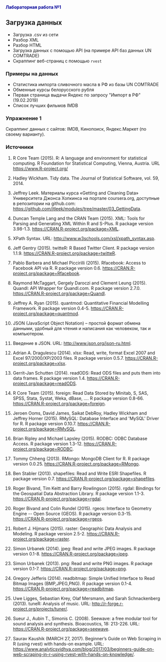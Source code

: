 
<span style="color:#000099">**Лабораторная работа №1**</span>

## Загрузка данных

* Загрузка .csv из сети   
* Разбор XML   
* Разбор HTML   
* Загрузка данных с помощью API (на примере API баз данных UN COMTRADE)   
* Cкраппинг веб-страниц с помощью `rvest`  

### Примеры на данных  

* Статистика импорта сливочного масла в РФ из базы UN COMTRADE   
* Обменные курсы белорусского рубля   
* Первая страница выдачи Яндекс по запросу "Импорт в РФ" (19.02.2019)  
* Список лучших фильмов IMDB  

### Упражнение 1   

Cкраппинг данных с сайтов: IMDB, Кинопоиск, Яндекс.Маркет (по своему варианту).     

### Источники   

1. R Core Team (2015). R: A language and environment for statistical computing. R Foundation for Statistical Computing, Vienna, Austria. URL <https://www.R-project.org/>  

2. Hadley Wickham. Tidy data. The Journal of Statistical Software, vol. 59, 2014.  
3. Jeffrey Leek. Материалы курса «Getting and Cleaning Data» Университета Джонса Хопкинса на портале coursera.org, доступные в репозитории на github.com: <https://github.com/jtleek/modules/tree/master/03_GettingData>.  

4. Duncan Temple Lang and the CRAN Team (2015). XML: Tools for Parsing and Generating XML Within R and S-Plus. R package version 3.98-1.3. <https://CRAN.R-project.org/package=XML>. 

5. XPath Syntax. URL: <http://www.w3schools.com/xsl/xpath_syntax.asp>.  

6. Jeff Gentry (2015). twitteR: R Based Twitter Client. R package version 1.1.9. <https://CRAN.R-project.org/package=twitteR>.  

7. Pablo Barbera and Michael Piccirilli (2015). Rfacebook: Access to Facebook API via R. R package version 0.6. <https://CRAN.R-project.org/package=Rfacebook>.  

8. Raymond McTaggart, Gergely Daroczi and Clement Leung (2015). Quandl: API Wrapper for Quandl.com. R package version 2.7.0. <https://CRAN.R-project.org/package=Quandl>.  

9. Jeffrey A. Ryan (2015). quantmod: Quantitative Financial Modelling Framework. R package version 0.4-5. <https://CRAN.R-project.org/package=quantmod>.  

10. JSON (JavaScript Object Notation) – простой формат обмена данными, удобный для чтения и написания как человеком, так и компьютером.  

11. Введение в JSON. URL: <http://www.json.org/json-ru.html>.  

12. Adrian A. Dragulescu (2014). xlsx: Read, write, format Excel 2007 and Excel 97/2000/XP/2003 files. R package version 0.5.7. <https://CRAN.R-project.org/package=xlsx>.  

13. Gerrit-Jan Schutten (2014). readODS: Read ODS files and puts them into data frames. R package version 1.4. <https://CRAN.R-project.org/package=readODS>.  

14. R Core Team (2015). foreign: Read Data Stored by Minitab, S, SAS, SPSS, Stata, Systat, Weka, dBase, .... R package version 0.8-66. <https://CRAN.R-project.org/package=foreign>.  

15. Jeroen Ooms, David James, Saikat DebRoy, Hadley Wickham and Jeffrey Horner (2015). RMySQL: Database Interface and 'MySQL' Driver for R. R package version 0.10.7. <https://CRAN.R-project.org/package=RMySQL>.

16. Brian Ripley and Michael Lapsley (2015). RODBC: ODBC Database Access. R package version 1.3-12. <https://CRAN.R-project.org/package=RODBC>.  

17. Tommy Chheng (2013). RMongo: MongoDB Client for R. R package version 0.0.25. <https://CRAN.R-project.org/package=RMongo>.  

18. Ben Stabler (2013). shapefiles: Read and Write ESRI Shapefiles. R package version 0.7. <https://CRAN.R-project.org/package=shapefiles>.  

19. Roger Bivand, Tim Keitt and Barry Rowlingson (2015). rgdal: Bindings for the Geospatial Data Abstraction Library. R package version 1.1-3. <https://CRAN.R-project.org/package=rgdal>.  

20. Roger Bivand and Colin Rundel (2015). rgeos: Interface to Geometry Engine -- Open Source (GEOS). R package version 0.3-15. <https://CRAN.R-project.org/package=rgeos>.  

21. Robert J. Hijmans (2015). raster: Geographic Data Analysis and Modeling. R package version 2.5-2. <https://CRAN.R-project.org/package=raster>.  

22. Simon Urbanek (2014). jpeg: Read and write JPEG images. R package version 0.1-8. <https://CRAN.R-project.org/package=jpeg>.  

23. Simon Urbanek (2013). png: Read and write PNG images. R package version 0.1-7. <https://CRAN.R-project.org/package=png>.  

24. Gregory Jefferis (2014). readbitmap: Simple Unified Interface to Read Bitmap Images (BMP,JPEG,PNG). R package version 0.1-4. <https://CRAN.R-project.org/package=readbitmap>.  

25. Uwe Ligges, Sebastian Krey, Olaf Mersmann, and Sarah Schnackenberg (2013). tuneR: Analysis of music. URL: <http://r-forge.r-project.org/projects/tuner/>.  

26. Sueur J., Aubin T., Simonis C. (2008). Seewave: a free modular tool for sound analysis and synthesis. Bioacoustics, 18: 213-226. URL: <https://CRAN.R-project.org/package=seewave>.  

27. Saurav Kaushik (MARCH 27, 2017). Beginner’s Guide on Web Scraping in R (using rvest) with hands-on example. URL: <https://www.analyticsvidhya.com/blog/2017/03/beginners-guide-on-web-scraping-in-r-using-rvest-with-hands-on-knowledge/>.  